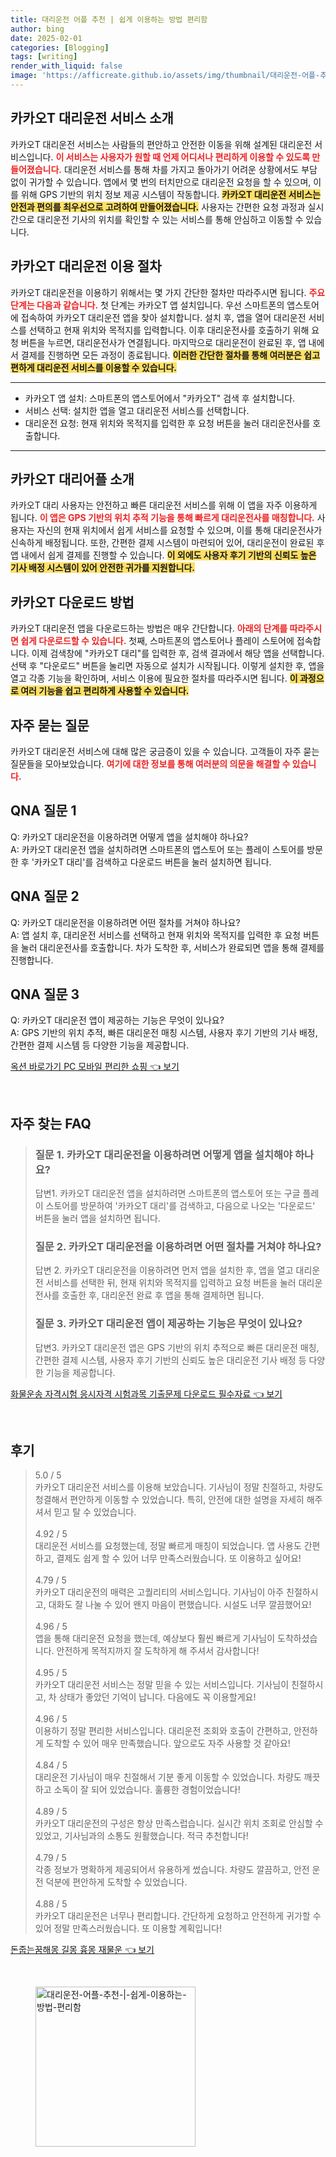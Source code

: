 ```yaml
---
title: 대리운전 어플 추천 | 쉽게 이용하는 방법 편리함
author: bing
date: 2025-02-01
categories: [Blogging]
tags: [writing]
render_with_liquid: false
image: 'https://afficreate.github.io/assets/img/thumbnail/대리운전-어플-추천-|-쉽게-이용하는-방법-편리함.webp'
---
```



<h2 id='카카오T_대리운전_서비스_소개'>카카오T 대리운전 서비스 소개</h2>

<p>카카오T 대리운전 서비스는 사람들의 편안하고 안전한 이동을 위해 설계된 대리운전 서비스입니다. <b><span style="color: #ee2323;">이 서비스는 사용자가 원할 때 언제 어디서나 편리하게 이용할 수 있도록 만들어졌습니다.</span></b> 대리운전 서비스를 통해 차를 가지고 돌아가기 어려운 상황에서도 부담 없이 귀가할 수 있습니다. 앱에서 몇 번의 터치만으로 대리운전 요청을 할 수 있으며, 이를 위해 GPS 기반의 위치 정보 제공 시스템이 작동합니다. <b><span style="background-color: #ffe066;">카카오T 대리운전 서비스는 안전과 편의를 최우선으로 고려하여 만들어졌습니다.</span></b> 사용자는 간편한 요청 과정과 실시간으로 대리운전 기사의 위치를 확인할 수 있는 서비스를 통해 안심하고 이동할 수 있습니다.</p>

<h2 id='카카오T_대리운전_이용_절차'>카카오T 대리운전 이용 절차</h2>

<p>카카오T 대리운전을 이용하기 위해서는 몇 가지 간단한 절차만 따라주시면 됩니다. <b><span style="color: #ee2323;">주요 단계는 다음과 같습니다.</span></b> 첫 단계는 카카오T 앱 설치입니다. 우선 스마트폰의 앱스토어에 접속하여 카카오T 대리운전 앱을 찾아 설치합니다. 설치 후, 앱을 열어 대리운전 서비스를 선택하고 현재 위치와 목적지를 입력합니다. 이후 대리운전사를 호출하기 위해 요청 버튼을 누르면, 대리운전사가 연결됩니다. 마지막으로 대리운전이 완료된 후, 앱 내에서 결제를 진행하면 모든 과정이 종료됩니다. <b><span style="background-color: #ffe066;">이러한 간단한 절차를 통해 여러분은 쉽고 편하게 대리운전 서비스를 이용할 수 있습니다.</span></b></p>

<hr />

<ul>
    <li>카카오T 앱 설치: 스마트폰의 앱스토어에서 "카카오T" 검색 후 설치합니다.</li>
    <li>서비스 선택: 설치한 앱을 열고 대리운전 서비스를 선택합니다.</li>
    <li>대리운전 요청: 현재 위치와 목적지를 입력한 후 요청 버튼을 눌러 대리운전사를 호출합니다.</li>
</ul>

<hr />

<h2 id='카카오T_대리어플_소개'>카카오T 대리어플 소개</h2>

<p>카카오T 대리 사용자는 안전하고 빠른 대리운전 서비스를 위해 이 앱을 자주 이용하게 됩니다. <b><span style="color: #ee2323;">이 앱은 GPS 기반의 위치 추적 기능을 통해 빠르게 대리운전사를 매칭합니다.</span></b> 사용자는 자신의 현재 위치에서 쉽게 서비스를 요청할 수 있으며, 이를 통해 대리운전사가 신속하게 배정됩니다. 또한, 간편한 결제 시스템이 마련되어 있어, 대리운전이 완료된 후 앱 내에서 쉽게 결제를 진행할 수 있습니다. <b><span style="background-color: #ffe066;">이 외에도 사용자 후기 기반의 신뢰도 높은 기사 배정 시스템이 있어 안전한 귀가를 지원합니다.</span></b></p>

<h2 id='카카오T_다운로드_방법'>카카오T 다운로드 방법</h2>

<p>카카오T 대리운전 앱을 다운로드하는 방법은 매우 간단합니다. <b><span style="color: #ee2323;">아래의 단계를 따라주시면 쉽게 다운로드할 수 있습니다.</span></b> 첫째, 스마트폰의 앱스토어나 플레이 스토어에 접속합니다. 이제 검색창에 "카카오T 대리"를 입력한 후, 검색 결과에서 해당 앱을 선택합니다. 선택 후 "다운로드" 버튼을 눌리면 자동으로 설치가 시작됩니다. 이렇게 설치한 후, 앱을 열고 각종 기능을 확인하며, 서비스 이용에 필요한 절차를 따라주시면 됩니다. <b><span style="background-color: #ffe066;">이 과정으로 여러 기능을 쉽고 편리하게 사용할 수 있습니다.</span></b></p>

<h2 id='자주_묻는_질문'>자주 묻는 질문</h2>

<p>카카오T 대리운전 서비스에 대해 많은 궁금증이 있을 수 있습니다. 고객들이 자주 묻는 질문들을 모아보았습니다. <b><span style="color: #ee2323;">여기에 대한 정보를 통해 여러분의 의문을 해결할 수 있습니다.</span></b></p>

<h2 id='QNA_질문_1'>QNA 질문 1</h2>

<p>Q: 카카오T 대리운전을 이용하려면 어떻게 앱을 설치해야 하나요?<br>
A: 카카오T 대리운전 앱을 설치하려면 스마트폰의 앱스토어 또는 플레이 스토어를 방문한 후 '카카오T 대리'를 검색하고 다운로드 버튼을 눌러 설치하면 됩니다.</p>

<h2 id='QNA_질문_2'>QNA 질문 2</h2>

<p>Q: 카카오T 대리운전을 이용하려면 어떤 절차를 거쳐야 하나요?<br>
A: 앱 설치 후, 대리운전 서비스를 선택하고 현재 위치와 목적지를 입력한 후 요청 버튼을 눌러 대리운전사를 호출합니다. 차가 도착한 후, 서비스가 완료되면 앱을 통해 결제를 진행합니다.</p>

<h2 id='QNA_질문_3'>QNA 질문 3</h2>

<p>Q: 카카오T 대리운전 앱이 제공하는 기능은 무엇이 있나요?<br>
A: GPS 기반의 위치 추적, 빠른 대리운전 매칭 시스템, 사용자 후기 기반의 기사 배정, 간편한 결제 시스템 등 다양한 기능을 제공합니다.</p>


<p><a class="click-button" title="옥션 바로가기 PC 모바일 편리한 쇼핑" href="https://afficreate.github.io/posts/%EC%98%A5%EC%85%98-%EB%B0%94%EB%A1%9C%EA%B0%80%EA%B8%B0-PC-%EB%AA%A8%EB%B0%94%EC%9D%BC-%ED%8E%B8%EB%A6%AC%ED%95%9C-%EC%87%BC%ED%95%91/" rel="dofollow">옥션 바로가기 PC 모바일 편리한 쇼핑 👈 보기</a></p><br>
<h2 id='자주_찾는_FAQ'>자주 찾는 FAQ</h2>
<div itemscope="" itemtype="https://schema.org/FAQPage"> 
<blockquote> 
<div itemscope="" itemprop="mainEntity" itemtype="https://schema.org/Question"> 
<h3 itemprop="name">질문 1. 카카오T 대리운전을 이용하려면 어떻게 앱을 설치해야 하나요?</h3> 
<div itemscope="" itemprop="acceptedAnswer" itemtype="https://schema.org/Answer"> 
<span itemprop="text"> 
<p>답변1. 카카오T 대리운전 앱을 설치하려면 스마트폰의 앱스토어 또는 구글 플레이 스토어를 방문하여 '카카오T 대리'를 검색하고, 다음으로 나오는 '다운로드' 버튼을 눌러 앱을 설치하면 됩니다.</p> 
</span> 
</div> 
</div> 

<div itemscope="" itemprop="mainEntity" itemtype="https://schema.org/Question"> 
<h3 itemprop="name">질문 2. 카카오T 대리운전을 이용하려면 어떤 절차를 거쳐야 하나요?</h3> 
<div itemscope="" itemprop="acceptedAnswer" itemtype="https://schema.org/Answer"> 
<span itemprop="text"> 
<p>답변 2. 카카오T 대리운전을 이용하려면 먼저 앱을 설치한 후, 앱을 열고 대리운전 서비스를 선택한 뒤, 현재 위치와 목적지를 입력하고 요청 버튼을 눌러 대리운전사를 호출한 후, 대리운전 완료 후 앱을 통해 결제하면 됩니다.</p> 
</span> 
</div> 
</div> 

<div itemscope="" itemprop="mainEntity" itemtype="https://schema.org/Question"> 
<h3 itemprop="name">질문 3. 카카오T 대리운전 앱이 제공하는 기능은 무엇이 있나요?</h3> 
<div itemscope="" itemprop="acceptedAnswer" itemtype="https://schema.org/Answer"> 
<span itemprop="text"> 
<p>답변3. 카카오T 대리운전 앱은 GPS 기반의 위치 추적으로 빠른 대리운전 매칭, 간편한 결제 시스템, 사용자 후기 기반의 신뢰도 높은 대리운전 기사 배정 등 다양한 기능을 제공합니다.</p> 
</span> 
</div> 
</div> 
</blockquote> 
</div>
<p><a class="click-button" title="화물운송 자격시험 응시자격 시험과목 기출문제 다운로드 필수자료" href="https://afficreate.github.io/posts/%ED%99%94%EB%AC%BC%EC%9A%B4%EC%86%A1-%EC%9E%90%EA%B2%A9%EC%8B%9C%ED%97%98-%EC%9D%91%EC%8B%9C%EC%9E%90%EA%B2%A9-%EC%8B%9C%ED%97%98%EA%B3%BC%EB%AA%A9-%EA%B8%B0%EC%B6%9C%EB%AC%B8%EC%A0%9C-%EB%8B%A4%EC%9A%B4%EB%A1%9C%EB%93%9C-%ED%95%84%EC%88%98%EC%9E%90%EB%A3%8C/" rel="dofollow">화물운송 자격시험 응시자격 시험과목 기출문제 다운로드 필수자료 👈 보기</a></p><br>
<h2 id='후기'>후기</h2>
<div itemscope itemtype="https://schema.org/Product">
  <blockquote>
  <div itemprop="review" itemscope itemtype="https://schema.org/Review">
      <div itemprop="reviewRating" itemscope itemtype="https://schema.org/Rating"> <span itemprop="ratingValue">5.0</span> / <span itemprop="bestRating">5</span> </div>
      <span itemprop="reviewBody">카카오T 대리운전 서비스를 이용해 보았습니다. 기사님이 정말 친절하고, 차량도 청결해서 편안하게 이동할 수 있었습니다. 특히, 안전에 대한 설명을 자세히 해주셔서 믿고 탈 수 있었습니다.</span>
  </div>
  <br>
  <div itemprop="review" itemscope itemtype="https://schema.org/Review">
      <div itemprop="reviewRating" itemscope itemtype="https://schema.org/Rating"> <span itemprop="ratingValue">4.92</span> / <span itemprop="bestRating">5</span> </div>
      <span itemprop="reviewBody">대리운전 서비스를 요청했는데, 정말 빠르게 매칭이 되었습니다. 앱 사용도 간편하고, 결제도 쉽게 할 수 있어 너무 만족스러웠습니다. 또 이용하고 싶어요!</span>
  </div>
  <br>
  <div itemprop="review" itemscope itemtype="https://schema.org/Review">
      <div itemprop="reviewRating" itemscope itemtype="https://schema.org/Rating"> <span itemprop="ratingValue">4.79</span> / <span itemprop="bestRating">5</span> </div>
      <span itemprop="reviewBody">카카오T 대리운전의 매력은 고퀄리티의 서비스입니다. 기사님이 아주 친절하시고, 대화도 잘 나눌 수 있어 왠지 마음이 편했습니다. 시설도 너무 깔끔했어요!</span>
  </div>
  <br>
  <div itemprop="review" itemscope itemtype="https://schema.org/Review">
      <div itemprop="reviewRating" itemscope itemtype="https://schema.org/Rating"> <span itemprop="ratingValue">4.96</span> / <span itemprop="bestRating">5</span> </div>
      <span itemprop="reviewBody">앱을 통해 대리운전 요청을 했는데, 예상보다 훨씬 빠르게 기사님이 도착하셨습니다. 안전하게 목적지까지 잘 도착하게 해 주셔서 감사합니다!</span>
  </div>
  <br>
  <div itemprop="review" itemscope itemtype="https://schema.org/Review">
      <div itemprop="reviewRating" itemscope itemtype="https://schema.org/Rating"> <span itemprop="ratingValue">4.95</span> / <span itemprop="bestRating">5</span> </div>
      <span itemprop="reviewBody">카카오T 대리운전 서비스는 정말 믿을 수 있는 서비스입니다. 기사님이 친절하시고, 차 상태가 좋았던 기억이 납니다. 다음에도 꼭 이용할게요!</span>
  </div>
  <br>
  <div itemprop="review" itemscope itemtype="https://schema.org/Review">
      <div itemprop="reviewRating" itemscope itemtype="https://schema.org/Rating"> <span itemprop="ratingValue">4.96</span> / <span itemprop="bestRating">5</span> </div>
      <span itemprop="reviewBody">이용하기 정말 편리한 서비스입니다. 대리운전 조회와 호출이 간편하고, 안전하게 도착할 수 있어 매우 만족했습니다. 앞으로도 자주 사용할 것 같아요!</span>
  </div>
  <br>
  <div itemprop="review" itemscope itemtype="https://schema.org/Review">
      <div itemprop="reviewRating" itemscope itemtype="https://schema.org/Rating"> <span itemprop="ratingValue">4.84</span> / <span itemprop="bestRating">5</span> </div>
      <span itemprop="reviewBody">대리운전 기사님이 매우 친절해서 기분 좋게 이동할 수 있었습니다. 차량도 깨끗하고 소독이 잘 되어 있었습니다. 훌륭한 경험이었습니다!</span>
  </div>
  <br>
  <div itemprop="review" itemscope itemtype="https://schema.org/Review">
      <div itemprop="reviewRating" itemscope itemtype="https://schema.org/Rating"> <span itemprop="ratingValue">4.89</span> / <span itemprop="bestRating">5</span> </div>
      <span itemprop="reviewBody">카카오T 대리운전의 구성은 항상 만족스럽습니다. 실시간 위치 조회로 안심할 수 있었고, 기사님과의 소통도 원활했습니다. 적극 추천합니다!</span>
  </div>
  <br>
  <div itemprop="review" itemscope itemtype="https://schema.org/Review">
      <div itemprop="reviewRating" itemscope itemtype="https://schema.org/Rating"> <span itemprop="ratingValue">4.79</span> / <span itemprop="bestRating">5</span> </div>
      <span itemprop="reviewBody">각종 정보가 명확하게 제공되어서 유용하게 썼습니다. 차량도 깔끔하고, 안전 운전 덕분에 편안하게 도착할 수 있었습니다.</span>
  </div>
  <br>
  <div itemprop="review" itemscope itemtype="https://schema.org/Review">
      <div itemprop="reviewRating" itemscope itemtype="https://schema.org/Rating"> <span itemprop="ratingValue">4.88</span> / <span itemprop="bestRating">5</span> </div>
      <span itemprop="reviewBody">카카오T 대리운전은 너무나 편리합니다. 간단하게 요청하고 안전하게 귀가할 수 있어 정말 만족스러웠습니다. 또 이용할 계획입니다!</span>
  </div>
  </blockquote>
</div>
<p><a class="click-button" title="돈줍는꿈해몽 길몽 흉몽 재물운" href="https://afficreate.github.io/posts/%EB%8F%88%EC%A4%8D%EB%8A%94%EA%BF%88%ED%95%B4%EB%AA%BD-%EA%B8%B8%EB%AA%BD-%ED%9D%89%EB%AA%BD-%EC%9E%AC%EB%AC%BC%EC%9A%B4/" rel="dofollow">돈줍는꿈해몽 길몽 흉몽 재물운 👈 보기</a></p><br>
<figure class="image"><img src="https://afficreate.github.io/assets/img/thumbnail/대리운전-어플-추천-|-쉽게-이용하는-방법-편리함.webp" alt="대리운전-어플-추천-|-쉽게-이용하는-방법-편리함" width="256" height="256"></figure>